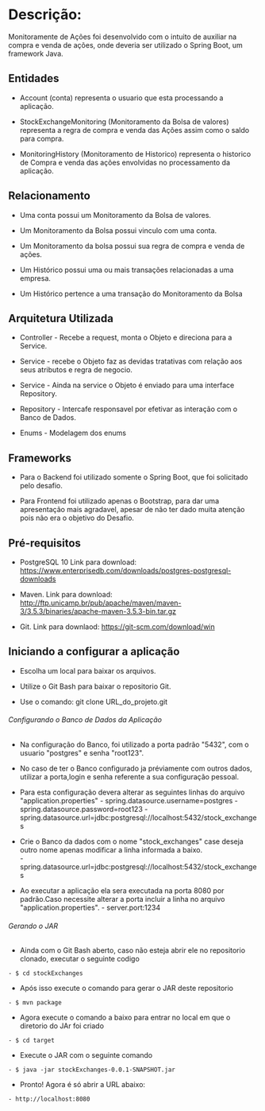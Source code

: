 
# Descrição:

Monitoramente de Ações foi desenvolvido com o intuito de auxiliar na compra e venda de ações, onde deveria ser utilizado o Spring Boot, um framework Java.

## Entidades

   - Account (conta) representa o usuario que esta processando a aplicação.

   - StockExchangeMonitoring (Monitoramento da Bolsa de valores) representa a regra de compra e venda das Ações assim como o saldo para compra.

   - MonitoringHistory (Monitoramento de Historico) representa o historico de Compra e venda das ações envolvidas no processamento da aplicação.

## Relacionamento

   - Uma conta possui um Monitoramento da Bolsa de valores.
   
   - Um Monitoramento da Bolsa possui vinculo com uma conta.
    
   - Um Monitoramento da bolsa possui sua regra de compra e venda de ações.
   
   - Um Histórico possui uma ou mais transações relacionadas a uma empresa.
   
   - Um Histórico pertence a uma transação do Monitoramento da Bolsa

## Arquitetura Utilizada

   - Controller - Recebe a request, monta o Objeto e direciona para a Service.
   
   - Service - recebe o Objeto faz as devidas tratativas com relação aos seus atributos e regra de negocio.
   
   - Service - Ainda na service o Objeto é enviado para uma interface Repository.
   
   - Repository - Intercafe responsavel por efetivar as interação com o Banco de Dados.
   
   - Enums - Modelagem dos enums
   
## Frameworks
  
   - Para o Backend foi utilizado somente o Spring Boot, que foi solicitado pelo desafio.
   
   - Para Frontend foi  utilizado apenas o Bootstrap, para dar uma apresentação mais agradavel, apesar de não ter dado muita atenção pois não era o objetivo do Desafio.
   
## Pré-requisitos

   - PostgreSQL 10 Link para download: https://www.enterprisedb.com/downloads/postgres-postgresql-downloads
   
   - Maven. Link para download: http://ftp.unicamp.br/pub/apache/maven/maven-3/3.5.3/binaries/apache-maven-3.5.3-bin.tar.gz
   
   - Git. Link para downlaod: https://git-scm.com/download/win
   
## Iniciando a configurar a aplicação

   - Escolha um local para baixar os arquivos.
   
   - Utilize o Git Bash para baixar o repositorio Git.
   
   - Use o comando:  git clone URL_do_projeto.git
   
###### Configurando o Banco de Dados da Aplicação
 
   - Na configuração do Banco, foi utilizado a porta padrão "5432", com o usuario "postgres" e senha "root123".
   
   - No caso de ter o Banco configurado ja préviamente com outros dados, utilizar a porta,login e senha referente a sua configuração pessoal.
   
   - Para esta configuração devera alterar as seguintes linhas do arquivo "application.properties"
    - spring.datasource.username=postgres
    - spring.datasource.password=root123
    - spring.datasource.url=jdbc:postgresql://localhost:5432/stock_exchanges
   
   - Crie o Banco da dados com o nome "stock_exchanges" case deseja outro nome apenas modificar a linha informada a baixo.   
	- spring.datasource.url=jdbc:postgresql://localhost:5432/stock_exchanges
   
   - Ao executar a aplicação ela sera executada na porta 8080 por padrão.Caso necessite alterar a porta incluir a linha no arquivo "application.properties".
    - server.port:1234   
   
 ###### Gerando o JAR
 
   - Ainda com o Git Bash aberto, caso não esteja abrir ele no repositorio clonado, executar o seguinte codigo
   
    - $ cd stockExchanges
	
   - Após isso execute o comando para gerar o JAR deste repositorio
   
    - $ mvn package
   
   - Agora execute o comando a baixo para entrar no local em que o diretorio do JAr foi criado
   
    - $ cd target
   
   - Execute o JAR com o seguinte comando
   
    - $ java -jar stockExchanges-0.0.1-SNAPSHOT.jar  
   
   - Pronto! Agora é só abrir a URL abaixo:
    
    - http://localhost:8080

